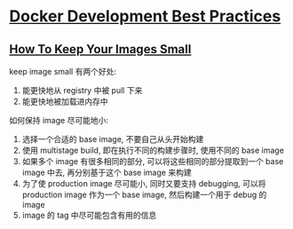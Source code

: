 # [Docker Development Best Practices](https://docs.docker.com/develop/dev-best-practices/)

## [How To Keep Your Images Small](https://docs.docker.com/develop/dev-best-practices/#how-to-keep-your-images-small)

keep image small 有两个好处:

1. 能更快地从 registry 中被 pull 下来
2. 能更快地被加载进内存中

如何保持 image 尽可能地小:

1. 选择一个合适的 base image, 不要自己从头开始构建
2. 使用 multistage build, 即在执行不同的构建步骤时, 使用不同的 base image
3. 如果多个 image 有很多相同的部分, 可以将这些相同的部分提取到一个 base image 中去, 再分别基于这个 base image 来构建
4. 为了使 production image 尽可能小, 同时又要支持 debugging, 可以将 production image 作为一个 base image, 然后构建一个用于 debug 的 image
5. image 的 tag 中尽可能包含有用的信息
